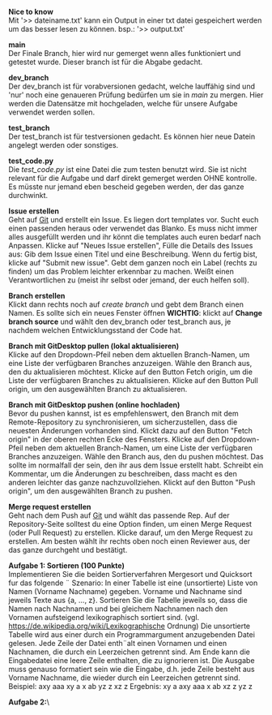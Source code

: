 **Nice to know**\
Mit '>> dateiname.txt' kann ein Output in einer txt datei gespeichert werden um das besser lesen zu können.
bsp.: '>> output.txt'


**main**\
Der Finale Branch, hier wird nur gemerget wenn alles funktioniert und getestet wurde. Dieser branch ist für die Abgabe gedacht.


**dev_branch**\
Der dev_branch ist für vorabversionen gedacht, welche lauffähig sind und 'nur' noch eine genaueren Prüfung bedürfen um sie in *main* zu mergen.
Hier werden die Datensätze mit hochgeladen, welche für unsere Aufgabe verwendet werden sollen.


**test_branch**\
Der test_branch ist für testversionen gedacht. Es können hier neue Datein angelegt werden oder sonstiges.


**test_code.py**\
Die *test_code.py* ist eine Datei die zum testen benutzt wird. Sie ist nicht relevant für die Aufgabe und darf direkt gemerget werden OHNE kontrolle.
Es müsste nur jemand eben bescheid gegeben werden, der das ganze durchwinkt.


**Issue erstellen**\
Geht auf [Git](https://github.com/) und erstellt ein Issue. Es liegen dort templates vor. Sucht euch einen passenden heraus oder verwendet das Blanko.
Es muss nicht immer alles ausgefüllt werden und ihr könnt die templates auch euren bedarf nach Anpassen.
Klicke auf "Neues Issue erstellen", Fülle die Details des Issues aus: Gib dem Issue einen Titel und eine Beschreibung. Wenn du fertig bist, klicke auf "Submit new issue". Gebt dem ganzen noch ein Label (rechts zu finden) um das Problem leichter erkennbar zu machen.
Weißt einen Verantwortlichen zu (meist ihr selbst oder jemand, der euch helfen soll).


**Branch erstellen**\
Klickt dann rechts noch auf *create branch* und gebt dem Branch einen Namen.
Es sollte sich ein neues Fenster öffnen **WICHTIG**: klickt auf **Change branch source** und wählt den dev_branch oder test_branch aus, je nachdem welchen Entwicklungsstand der Code hat.


**Branch mit GitDesktop pullen (lokal aktualisieren)**\
Klicke auf den Dropdown-Pfeil neben dem aktuellen Branch-Namen, um eine Liste der verfügbaren Branches anzuzeigen. Wähle den Branch aus, den du aktualisieren möchtest.
Klicke auf den Button Fetch origin, um die Liste der verfügbaren Branches zu aktualisieren. Klicke auf den Button Pull origin, um den ausgewählten Branch zu aktualisieren.


**Branch mit GitDesktop pushen (online hochladen)**\
Bevor du pushen kannst, ist es empfehlenswert, den Branch mit dem Remote-Repository zu synchronisieren, um sicherzustellen, dass die neuesten Änderungen vorhanden sind. Klickt dazu auf den Button "Fetch origin" in der oberen rechten Ecke des Fensters.
Klicke auf den Dropdown-Pfeil neben dem aktuellen Branch-Namen, um eine Liste der verfügbaren Branches anzuzeigen. Wähle den Branch aus, den du pushen möchtest. Das sollte im normalfall der sein, den ihr aus dem Issue erstellt habt. Schreibt ein Kommentar, um die Änderungen zu beschreiben, dass macht es den anderen leichter das ganze nachzuvollziehen.
Klickt auf den Button "Push origin", um den ausgewählten Branch zu pushen.


**Merge request erstellen**\
Geht nach dem Push auf [Git](https://github.com/) und wählt das passende Rep.
Auf der Repository-Seite solltest du eine Option finden, um einen Merge Request (oder Pull Request) zu erstellen. Klicke darauf, um den Merge Request zu erstellen.
Am besten wählt ihr rechts oben noch einen Reviewer aus, der das ganze durchgeht und bestätigt.




**Aufgabe 1: Sortieren (100 Punkte)**\
Implementieren Sie die beiden Sortierverfahren Mergesort und Quicksort fur das folgende ¨
Szenario:
In einer Tabelle ist eine (unsortierte) Liste von Namen (Vorname Nachname) gegeben. Vorname und Nachname sind jeweils Texte aus {a, ..., z}.
Sortieren Sie die Tabelle jeweils so, dass die Namen nach Nachnamen und bei gleichem
Nachnamen nach den Vornamen aufsteigend lexikographisch sortiert sind.
(vgl. https://de.wikipedia.org/wiki/Lexikographische Ordnung)
Die unsortierte Tabelle wird aus einer durch ein Programmargument anzugebenden Datei
gelesen. Jede Zeile der Datei enth¨alt einen Vornamen und einen Nachnamen, die durch ein
Leerzeichen getrennt sind. Am Ende kann die Eingabedatei eine leere Zeile enthalten, die
zu ignorieren ist. Die Ausgabe muss genauso formatiert sein wie die Eingabe, d.h. jede Zeile
besteht aus Vorname Nachname, die wieder durch ein Leerzeichen getrennt sind.
Beispiel:
axy aaa
xy a
x ab
yz z
xz z
Ergebnis:
xy a
axy aaa
x ab
xz z
yz z

**Aufgabe 2:**\
